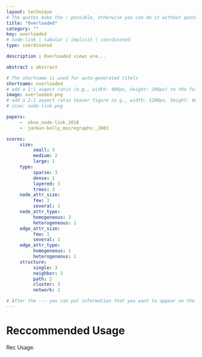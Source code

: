 ```yaml
---
layout: technique
# The quotes make the : possible, otherwise you can do it without quotes
title: "Overloaded"
category: ""
key: overloaded
# node-link | tabular | implicit | coordinated 
type: coordinated

description : Overloaded views are...

abstract : abstract

# The shortname is used for auto-generated titels
shortname: overloaded
# add a 2:1 aspect ratio (e.g., width: 400px, height: 200px) to the folder /assets/images/papers/
image: overloaded.png
# add a 2:1 aspect ratio teaser figure (e.g., width: 1200px, height: 600px) to the folder /assets/images/papers/
# icon: node-link.png

papers:
     -  okoe_node-link_2018
     -  jankun-kelly_moiregraphs:_2003

scores:
     size: 
          small: 3
          medium: 2
          large: 1
     type: 
          sparse: 3
          dense: 1
          layered: 3
          trees: 3
     node_attr_size: 
          few: 3
          several: 1
     node_attr_type: 
          homogeneous: 3
          heterogeneous: 1
     edge_attr_size: 
          few: 1
          several: 1
     edge_attr_type: 
          homogeneous: 1
          heterogeneous: 1
     structure: 
          single: 3
          neighbor: 3
          path: 2
          cluster: 3
          network: 2

# After the --- you can put information that you want to appear on the website using markdown formatting or HTML. A good example are acknowledgements, extra references, an erratum, etc.
---
```


# Reccommended Usage

Rec Usage.  


